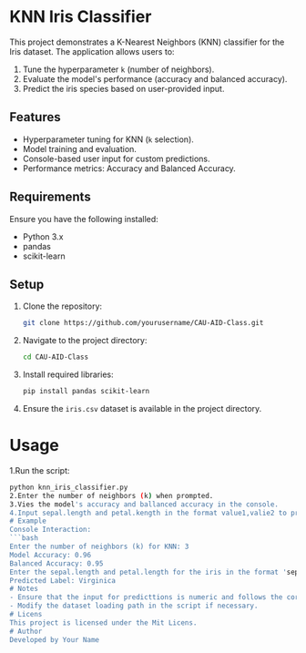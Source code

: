 
# KNN Iris Classifier

This project demonstrates a K-Nearest Neighbors (KNN) classifier for the Iris dataset. The application allows users to:
1. Tune the hyperparameter `k` (number of neighbors).
2. Evaluate the model's performance (accuracy and balanced accuracy).
3. Predict the iris species based on user-provided input.

## Features
- Hyperparameter tuning for KNN (`k` selection).
- Model training and evaluation.
- Console-based user input for custom predictions.
- Performance metrics: Accuracy and Balanced Accuracy.

## Requirements
Ensure you have the following installed:
- Python 3.x
- pandas
- scikit-learn

## Setup
1. Clone the repository:
   ```bash
   git clone https://github.com/yourusername/CAU-AID-Class.git
   ```
2. Navigate to the project directory:
   ```bash
   cd CAU-AID-Class
   ```
3. Install required libraries:
   ```bash
   pip install pandas scikit-learn
   ```
4. Ensure the `iris.csv` dataset is available in the project directory.
# Usage
1.Run the script:
   ```bash
python knn_iris_classifier.py
2.Enter the number of neighbors (k) when prompted.
3.Vies the model's accuracy and ballanced accuracy in the console.
4.Input sepal.length and petal.kength in the format value1,valie2 to predict the iris species.
# Example
Console Interaction:
   ```bash
Enter the number of neighbors (k) for KNN: 3
Model Accuracy: 0.96
Balanced Accuracy: 0.95
Enter the sepal.length and petal.length for the iris in the format 'sepal_length,petal_length': 5.1, 1.8
Predicted Label: Virginica
# Notes
- Ensure that the input for predicttions is numeric and follows the correct format (v1, v2).
- Modify the dataset loading path in the script if necessary.
# Licens
This project is licensed under the Mit Licens.
# Author
Developed by Your Name

